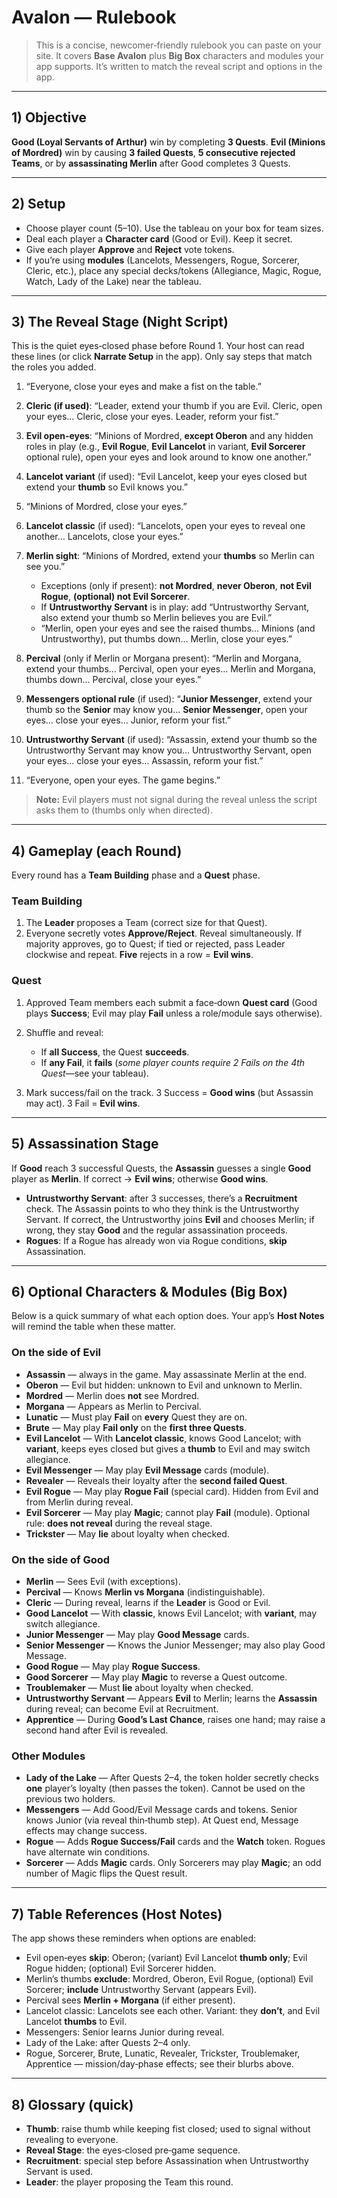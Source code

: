 # Avalon — Rulebook

> This is a concise, newcomer‑friendly rulebook you can paste on your site. It covers **Base Avalon** plus **Big Box** characters and modules your app supports. It’s written to match the reveal script and options in the app.

---

## 1) Objective

**Good (Loyal Servants of Arthur)** win by completing **3 Quests**. **Evil (Minions of Mordred)** win by causing **3 failed Quests**, **5 consecutive rejected Teams**, or by **assassinating Merlin** after Good completes 3 Quests.

---

## 2) Setup

* Choose player count (5–10). Use the tableau on your box for team sizes.
* Deal each player a **Character card** (Good or Evil). Keep it secret.
* Give each player **Approve** and **Reject** vote tokens.
* If you’re using **modules** (Lancelots, Messengers, Rogue, Sorcerer, Cleric, etc.), place any special decks/tokens (Allegiance, Magic, Rogue, Watch, Lady of the Lake) near the tableau.

---

## 3) The Reveal Stage (Night Script)

This is the quiet eyes‑closed phase before Round 1. Your host can read these lines (or click **Narrate Setup** in the app). Only say steps that match the roles you added.

1. “Everyone, close your eyes and make a fist on the table.”
2. **Cleric (if used)**: “Leader, extend your thumb if you are Evil. Cleric, open your eyes… Cleric, close your eyes. Leader, reform your fist.”
3. **Evil open‑eyes**: “Minions of Mordred, **except Oberon** and any hidden roles in play (e.g., **Evil Rogue**, **Evil Lancelot** in variant, **Evil Sorcerer** optional rule), open your eyes and look around to know one another.”
4. **Lancelot variant** (if used): “Evil Lancelot, keep your eyes closed but extend your **thumb** so Evil knows you.”
5. “Minions of Mordred, close your eyes.”
6. **Lancelot classic** (if used): “Lancelots, open your eyes to reveal one another… Lancelots, close your eyes.”
7. **Merlin sight**: “Minions of Mordred, extend your **thumbs** so Merlin can see you.”

   * Exceptions (only if present): **not Mordred**, **never Oberon**, **not Evil Rogue**, **(optional) not Evil Sorcerer**.
   * If **Untrustworthy Servant** is in play: add “Untrustworthy Servant, also extend your thumb so Merlin believes you are Evil.”
   * “Merlin, open your eyes and see the raised thumbs… Minions (and Untrustworthy), put thumbs down… Merlin, close your eyes.”
8. **Percival** (only if Merlin or Morgana present): “Merlin and Morgana, extend your thumbs… Percival, open your eyes… Merlin and Morgana, thumbs down… Percival, close your eyes.”
9. **Messengers optional rule** (if used): “**Junior Messenger**, extend your thumb so the **Senior** may know you… **Senior Messenger**, open your eyes… close your eyes… Junior, reform your fist.”
10. **Untrustworthy Servant** (if used): “Assassin, extend your thumb so the Untrustworthy Servant may know you… Untrustworthy Servant, open your eyes… close your eyes… Assassin, reform your fist.”
11. “Everyone, open your eyes. The game begins.”

> **Note:** Evil players must not signal during the reveal unless the script asks them to (thumbs only when directed).

---

## 4) Gameplay (each Round)

Every round has a **Team Building** phase and a **Quest** phase.

### Team Building

1. The **Leader** proposes a Team (correct size for that Quest).
2. Everyone secretly votes **Approve/Reject**. Reveal simultaneously. If majority approves, go to Quest; if tied or rejected, pass Leader clockwise and repeat. **Five** rejects in a row = **Evil wins**.

### Quest

1. Approved Team members each submit a face‑down **Quest card** (Good plays **Success**; Evil may play **Fail** unless a role/module says otherwise).
2. Shuffle and reveal:

   * If **all Success**, the Quest **succeeds**.
   * If **any Fail**, it **fails** (*some player counts require 2 Fails on the 4th Quest*—see your tableau).
3. Mark success/fail on the track. 3 Success = **Good wins** (but Assassin may act). 3 Fail = **Evil wins**.

---

## 5) Assassination Stage

If **Good** reach 3 successful Quests, the **Assassin** guesses a single **Good** player as **Merlin**. If correct → **Evil wins**; otherwise **Good wins**.

* **Untrustworthy Servant**: after 3 successes, there’s a **Recruitment** check. The Assassin points to who they think is the Untrustworthy Servant. If correct, the Untrustworthy joins **Evil** and chooses Merlin; if wrong, they stay **Good** and the regular assassination proceeds.
* **Rogues**: If a Rogue has already won via Rogue conditions, **skip** Assassination.

---

## 6) Optional Characters & Modules (Big Box)

Below is a quick summary of what each option does. Your app’s **Host Notes** will remind the table when these matter.

### On the side of Evil

* **Assassin** — always in the game. May assassinate Merlin at the end.
* **Oberon** — Evil but hidden: unknown to Evil and unknown to Merlin.
* **Mordred** — Merlin does **not** see Mordred.
* **Morgana** — Appears as Merlin to Percival.
* **Lunatic** — Must play **Fail** on **every** Quest they are on.
* **Brute** — May play **Fail only** on the **first three Quests**.
* **Evil Lancelot** — With **Lancelot classic**, knows Good Lancelot; with **variant**, keeps eyes closed but gives a **thumb** to Evil and may switch allegiance.
* **Evil Messenger** — May play **Evil Message** cards (module).
* **Revealer** — Reveals their loyalty after the **second failed Quest**.
* **Evil Rogue** — May play **Rogue Fail** (special card). Hidden from Evil and from Merlin during reveal.
* **Evil Sorcerer** — May play **Magic**; cannot play **Fail** (module). Optional rule: **does not reveal** during the reveal stage.
* **Trickster** — May **lie** about loyalty when checked.

### On the side of Good

* **Merlin** — Sees Evil (with exceptions).
* **Percival** — Knows **Merlin vs Morgana** (indistinguishable).
* **Cleric** — During reveal, learns if the **Leader** is Good or Evil.
* **Good Lancelot** — With **classic**, knows Evil Lancelot; with **variant**, may switch allegiance.
* **Junior Messenger** — May play **Good Message** cards.
* **Senior Messenger** — Knows the Junior Messenger; may also play Good Message.
* **Good Rogue** — May play **Rogue Success**.
* **Good Sorcerer** — May play **Magic** to reverse a Quest outcome.
* **Troublemaker** — Must **lie** about loyalty when checked.
* **Untrustworthy Servant** — Appears **Evil** to Merlin; learns the **Assassin** during reveal; can become Evil at Recruitment.
* **Apprentice** — During **Good’s Last Chance**, raises one hand; may raise a second hand after Evil is revealed.

### Other Modules

* **Lady of the Lake** — After Quests 2–4, the token holder secretly checks **one** player’s loyalty (then passes the token). Cannot be used on the previous two holders.
* **Messengers** — Add Good/Evil Message cards and tokens. Senior knows Junior (via reveal thin‑thumb step). At Quest end, Message effects may change success.
* **Rogue** — Adds **Rogue Success/Fail** cards and the **Watch** token. Rogues have alternate win conditions.
* **Sorcerer** — Adds **Magic** cards. Only Sorcerers may play **Magic**; an odd number of Magic flips the Quest result.

---

## 7) Table References (Host Notes)

The app shows these reminders when options are enabled:

* Evil open‑eyes **skip**: Oberon; (variant) Evil Lancelot **thumb only**; Evil Rogue hidden; (optional) Evil Sorcerer hidden.
* Merlin’s thumbs **exclude**: Mordred, Oberon, Evil Rogue, (optional) Evil Sorcerer; **include** Untrustworthy Servant (appears Evil).
* Percival sees **Merlin + Morgana** (if either present).
* Lancelot classic: Lancelots see each other. Variant: they **don’t**, and Evil Lancelot **thumbs** to Evil.
* Messengers: Senior learns Junior during reveal.
* Lady of the Lake: after Quests 2–4 only.
* Rogue, Sorcerer, Brute, Lunatic, Revealer, Trickster, Troublemaker, Apprentice — mission/day‑phase effects; see their blurbs above.

---

## 8) Glossary (quick)

* **Thumb**: raise thumb while keeping fist closed; used to signal without revealing to everyone.
* **Reveal Stage**: the eyes‑closed pre‑game sequence.
* **Recruitment**: special step before Assassination when Untrustworthy Servant is used.
* **Leader**: the player proposing the Team this round.

